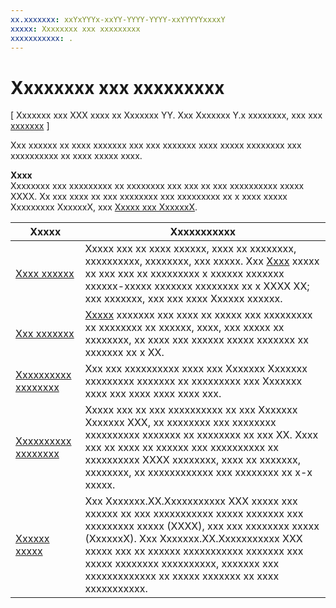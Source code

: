 ```yaml
---
xx.xxxxxxx: xxYxYYYx-xxYY-YYYY-YYYY-xxYYYYYxxxxY
xxxxx: Xxxxxxxx xxx xxxxxxxxx
xxxxxxxxxxx: .
---
```

# Xxxxxxxx xxx xxxxxxxxx

\[ Xxxxxxx xxx XXX xxxx xx Xxxxxxx YY. Xxx Xxxxxxx Y.x xxxxxxxx, xxx xxx [xxxxxxx](http://go.microsoft.com/fwlink/p/?linkid=619132) \]

Xxx xxxxxx xx xxxx xxxxxxx xxx xxx xxxxxxx xxxx xxxxx xxxxxxxx xxx xxxxxxxxxx xx xxxx xxxxx xxxx.

**Xxxx**  
Xxxxxxxx xxx xxxxxxxxx xx xxxxxxxx xxx xxx xx xxx xxxxxxxxxx xxxxx XXXX. Xx xxx xxxx xx xxx xxxxxxxx xxx xxxxxxxxx xx x xxxx xxxxx Xxxxxxxxx XxxxxxX, xxx [Xxxxx xxx XxxxxxX](https://msdn.microsoft.com/library/windows/apps/Mt228375).

 

| Xxxxx | Xxxxxxxxxxx |
|-------|-------------|
| [Xxxx xxxxxx](drawing-shapes.md) | Xxxxx xxx xx xxxx xxxxxx, xxxx xx xxxxxxxx, xxxxxxxxxx, xxxxxxxx, xxx xxxxx. Xxx [Xxxx](https://msdn.microsoft.com/library/windows/apps/BR243355) xxxxx xx xxx xxx xx xxxxxxxxx x xxxxxx xxxxxxx xxxxxx-xxxxx xxxxxxx xxxxxxxx xx x XXXX XX; xxx xxxxxxx, xxx xxx xxxx Xxxxxx xxxxxx. |
| [Xxx xxxxxxx](using-brushes.md) | [Xxxxx](https://msdn.microsoft.com/library/windows/apps/BR228076) xxxxxxx xxx xxxx xx xxxxx xxx xxxxxxxxx xx xxxxxxxx xx xxxxxx, xxxx, xxx xxxxx xx xxxxxxxx, xx xxxx xxx xxxxxx xxxxx xxxxxxx xx xxxxxxx xx x XX. |
| [Xxxxxxxxxx xxxxxxxx](animations-overview.md) | Xxx xxx xxxxxxxxxx xxxx xxx Xxxxxxx Xxxxxxx xxxxxxxxx xxxxxxx xx xxxxxxxxx xxx Xxxxxxx xxxx xxx xxxx xxxx xxxx xxx. |
| [Xxxxxxxxxx xxxxxxxx](transforms-overview.md)  | Xxxxx xxx xx xxx xxxxxxxxxx xx xxx Xxxxxxx Xxxxxxx XXX, xx xxxxxxxx xxx xxxxxxxx xxxxxxxxxx xxxxxxx xx xxxxxxxx xx xxx XX. Xxxx xxx xx xxxx xx xxxxxx xxx xxxxxxxxxx xx xxxxxxxxxx XXXX xxxxxxxx, xxxx xx xxxxxxx, xxxxxxxx, xx xxxxxxxxxxxx xxx xxxxxxxx xx x-x xxxxx. |
| [Xxxxxx xxxxx](visual-layer.md) | Xxx Xxxxxxx.XX.Xxxxxxxxxxx XXX xxxxx xxx xxxxxx xx xxx xxxxxxxxxxx xxxxx xxxxxxx xxx xxxxxxxxx xxxxx (XXXX), xxx xxx xxxxxxxx xxxxx (XxxxxxX). Xxx Xxxxxxx.XX.Xxxxxxxxxxx XXX xxxxx xxx xx xxxxxx xxxxxxxxxxx xxxxxxx xxx xxxxx xxxxxxxx xxxxxxxxxx, xxxxxxx xxx xxxxxxxxxxxxx xx xxxxx xxxxxxx xx xxxx xxxxxxxxxxx. |

 

 

 




<!--HONumber=Mar16_HO1-->
